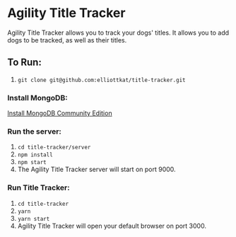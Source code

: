 # Agility Title Tracker
Agility Title Tracker allows you to track your dogs' titles.  It allows you to add dogs to be tracked, as well as their titles.

## To Run:
1. `git clone git@github.com:elliottkat/title-tracker.git`

### Install MongoDB:
[Install MongoDB Community Edition](https://docs.mongodb.com/manual/tutorial/install-mongodb-on-ubuntu/#install-mongodb-community-edition)

### Run the server:
1. `cd title-tracker/server`
1. `npm install`
1. `npm start`
1. The Agility Title Tracker server will start on port 9000.

### Run Title Tracker:
1. `cd title-tracker`
1. `yarn`
1. `yarn start`
1. Agility Title Tracker will open your default browser on port 3000.
